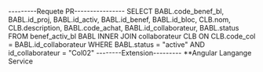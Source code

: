 ---------Requete PR----------------
SELECT BABL.code_benef_bl, BABL.id_proj, BABL.id_activ, BABL.id_benef, BABL.id_bloc, CLB.nom, CLB.description, BABL.code_achat, BABL.id_collaborateur, BABL.status 
FROM benef_activ_bl BABL
INNER JOIN collaborateur CLB ON CLB.code_col = BABL.id_collaborateur
WHERE BABL.status = "active" AND id_collaborateur = "Col02"
--------Extension---------
**Angular Langange Service